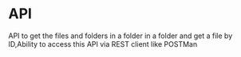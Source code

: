 # API
API to get the files and folders in a folder in a folder and get a file by ID,Ability to access this API via REST client like POSTMan 
